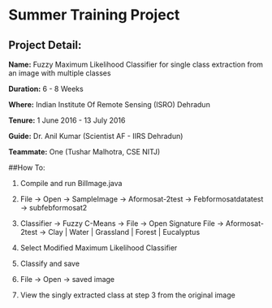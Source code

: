 # Summer Training Project

## Project Detail:

**Name:**      Fuzzy Maximum Likelihood Classifier for single class extraction from an image with multiple classes

**Duration:**  6 - 8 Weeks

**Where:**     Indian Institute Of Remote Sensing (ISRO) Dehradun

**Tenure:**    1 June 2016 - 13 July 2016

**Guide:**     Dr. Anil Kumar (Scientist AF - IIRS Dehradun)

**Teammate:**  One (Tushar Malhotra, CSE NITJ)



##How To:

1) Compile and run BilImage.java

2) File -> Open -> SampleImage -> Aformosat-2test -> Febformosatdatatest -> subfebformosat2

3) Classifier -> Fuzzy C-Means -> File -> Open Signature File -> Aformosat-2test -> Clay | Water | Grassland | Forest | Eucalyptus

4) Select Modified Maximum Likelihood Classifier 

5) Classify and save 

6) File -> Open -> saved image

7) View the singly extracted class at step 3 from the original image

